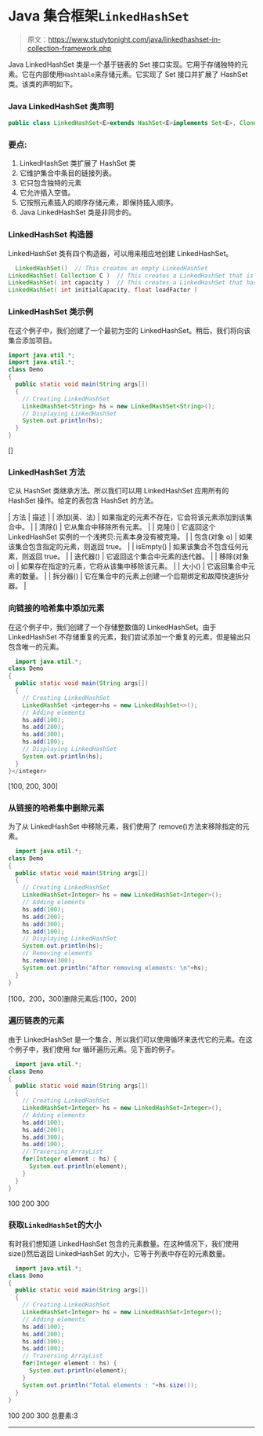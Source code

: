 # Java 集合框架`LinkedHashSet`

> 原文：<https://www.studytonight.com/java/linkedhashset-in-collection-framework.php>

Java LinkedHashSet 类是一个基于链表的 Set 接口实现。它用于存储独特的元素。它在内部使用`Hashtable`来存储元素。它实现了 Set 接口并扩展了 HashSet 类。该类的声明如下。

### Java LinkedHashSet 类声明

```java
public class LinkedHashSet<E>extends HashSet<E>implements Set<E>, Cloneable, Serializable 
```

### 要点:

1.  LinkedHashSet 类扩展了 HashSet 类
2.  它维护集合中条目的链接列表。
3.  它只包含独特的元素
4.  它允许插入空值。
5.  它按照元素插入的顺序存储元素，即保持插入顺序。
6.  Java LinkedHashSet 类是非同步的。

### LinkedHashSet 构造器

LinkedHashSet 类有四个构造器，可以用来相应地创建 LinkedHashSet。

```java
  LinkedHashSet()  // This creates an empty LinkedHashSet
LinkedHashSet( Collection C )  // This creates a LinkedHashSet that is initialized with the elements of the Collection C
LinkedHashSet( int capacity )  // This creates a LinkedHashSet that has the specified initial capacity
LinkedHashSet( int initialCapacity, float loadFactor ) 

```

### LinkedHashSet 类示例

在这个例子中，我们创建了一个最初为空的 LinkedHashSet。稍后，我们将向该集合添加项目。

```java
import java.util.*;
import java.util.*;
class Demo
{
  public static void main(String args[])
  {
    // Creating LinkedHashSet
    LinkedHashSet<String> hs = new LinkedHashSet<String>();
    // Displaying LinkedHashSet
    System.out.println(hs);
  }
} 
```

[]

### LinkedHashSet 方法

它从 HashSet 类继承方法。所以我们可以用 LinkedHashSet 应用所有的 HashSet 操作。给定的表包含 HashSet 的方法。

| 方法 | 描述 |
| 添加(英、法) | 如果指定的元素不存在，它会将该元素添加到该集合中。 |
| 清除() | 它从集合中移除所有元素。 |
| 克隆() | 它返回这个 LinkedHashSet 实例的一个浅拷贝:元素本身没有被克隆。 |
| 包含(对象 o) | 如果该集合包含指定的元素，则返回 true。 |
| isEmpty() | 如果该集合不包含任何元素，则返回 true。 |
| 迭代器() | 它返回这个集合中元素的迭代器。 |
| 移除(对象 o) | 如果存在指定的元素，它将从该集中移除该元素。 |
| 大小() | 它返回集合中元素的数量。 |
| 拆分器() | 它在集合中的元素上创建一个后期绑定和故障快速拆分器。 |

### 向链接的哈希集中添加元素

在这个例子中，我们创建了一个存储整数值的 LinkedHashSet。由于 LinkedHashSet 不存储重复的元素，我们尝试添加一个重复的元素，但是输出只包含唯一的元素。

```java
  import java.util.*;
class Demo
{
  public static void main(String args[])
  {
    // Creating LinkedHashSet
    LinkedHashSet <integer>hs = new LinkedHashSet<>();
    // Adding elements
    hs.add(100);
    hs.add(200);
    hs.add(300);
    hs.add(100);
    // Displaying LinkedHashSet
    System.out.println(hs);
  }
}</integer> 

```

[100, 200, 300]

### 从链接的哈希集中删除元素

为了从 LinkedHashSet 中移除元素，我们使用了 remove()方法来移除指定的元素。

```java
  import java.util.*;
class Demo
{
  public static void main(String args[])
  {
    // Creating LinkedHashSet
    LinkedHashSet<Integer> hs = new LinkedHashSet<Integer>();
    // Adding elements
    hs.add(100);
    hs.add(200);
    hs.add(300);
    hs.add(100);
    // Displaying LinkedHashSet
    System.out.println(hs);
    // Removing elements
    hs.remove(300);
    System.out.println("After removing elements: \n"+hs);
  }
} 

```

[100，200，300]删除元素后:[100，200]

### 遍历链表的元素

由于 LinkedHashSet 是一个集合，所以我们可以使用循环来迭代它的元素。在这个例子中，我们使用 for 循环遍历元素。见下面的例子。

```java
  import java.util.*;
class Demo
{
  public static void main(String args[])
  {
    // Creating LinkedHashSet
    LinkedHashSet<Integer> hs = new LinkedHashSet<Integer>();
    // Adding elements
    hs.add(100);
    hs.add(200);
    hs.add(300);
    hs.add(100);
    // Traversing ArrayList
    for(Integer element : hs) {
      System.out.println(element);    
    }
  }
} 

```

100 200 300

### 获取`LinkedHashSet`的大小

有时我们想知道 LinkedHashSet 包含的元素数量。在这种情况下，我们使用 size()然后返回 LinkedHashSet 的大小，它等于列表中存在的元素数量。

```java
  import java.util.*;
class Demo
{
  public static void main(String args[])
  {
    // Creating LinkedHashSet
    LinkedHashSet<Integer> hs = new LinkedHashSet<Integer>();
    // Adding elements
    hs.add(100);
    hs.add(200);
    hs.add(300);
    hs.add(100);
    // Traversing ArrayList
    for(Integer element : hs) {
      System.out.println(element);    
    }
    System.out.println("Total elements : "+hs.size());
  }
} 

```

100 200 300 总要素:3

* * *